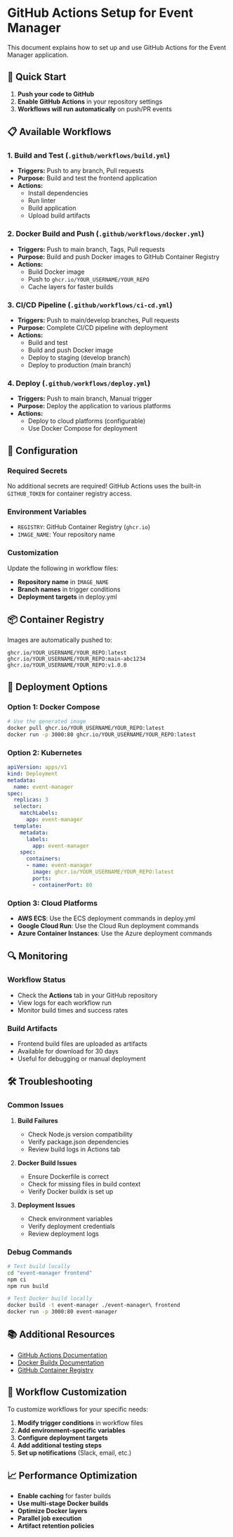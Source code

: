 # GitHub Actions Setup for Event Manager

This document explains how to set up and use GitHub Actions for the Event Manager application.

## 🚀 Quick Start

1. **Push your code to GitHub**
2. **Enable GitHub Actions** in your repository settings
3. **Workflows will run automatically** on push/PR events

## 📋 Available Workflows

### 1. **Build and Test** (`.github/workflows/build.yml`)
- **Triggers:** Push to any branch, Pull requests
- **Purpose:** Build and test the frontend application
- **Actions:**
  - Install dependencies
  - Run linter
  - Build application
  - Upload build artifacts

### 2. **Docker Build and Push** (`.github/workflows/docker.yml`)
- **Triggers:** Push to main branch, Tags, Pull requests
- **Purpose:** Build and push Docker images to GitHub Container Registry
- **Actions:**
  - Build Docker image
  - Push to `ghcr.io/YOUR_USERNAME/YOUR_REPO`
  - Cache layers for faster builds

### 3. **CI/CD Pipeline** (`.github/workflows/ci-cd.yml`)
- **Triggers:** Push to main/develop branches, Pull requests
- **Purpose:** Complete CI/CD pipeline with deployment
- **Actions:**
  - Build and test
  - Build and push Docker image
  - Deploy to staging (develop branch)
  - Deploy to production (main branch)

### 4. **Deploy** (`.github/workflows/deploy.yml`)
- **Triggers:** Push to main branch, Manual trigger
- **Purpose:** Deploy the application to various platforms
- **Actions:**
  - Deploy to cloud platforms (configurable)
  - Use Docker Compose for deployment

## 🔧 Configuration

### Required Secrets
No additional secrets are required! GitHub Actions uses the built-in `GITHUB_TOKEN` for container registry access.

### Environment Variables
- `REGISTRY`: GitHub Container Registry (`ghcr.io`)
- `IMAGE_NAME`: Your repository name

### Customization
Update the following in workflow files:
- **Repository name** in `IMAGE_NAME`
- **Branch names** in trigger conditions
- **Deployment targets** in deploy.yml

## 📦 Container Registry

Images are automatically pushed to:
```
ghcr.io/YOUR_USERNAME/YOUR_REPO:latest
ghcr.io/YOUR_USERNAME/YOUR_REPO:main-abc1234
ghcr.io/YOUR_USERNAME/YOUR_REPO:v1.0.0
```

## 🚀 Deployment Options

### Option 1: Docker Compose
```bash
# Use the generated image
docker pull ghcr.io/YOUR_USERNAME/YOUR_REPO:latest
docker run -p 3000:80 ghcr.io/YOUR_USERNAME/YOUR_REPO:latest
```

### Option 2: Kubernetes
```yaml
apiVersion: apps/v1
kind: Deployment
metadata:
  name: event-manager
spec:
  replicas: 3
  selector:
    matchLabels:
      app: event-manager
  template:
    metadata:
      labels:
        app: event-manager
    spec:
      containers:
      - name: event-manager
        image: ghcr.io/YOUR_USERNAME/YOUR_REPO:latest
        ports:
        - containerPort: 80
```

### Option 3: Cloud Platforms
- **AWS ECS**: Use the ECS deployment commands in deploy.yml
- **Google Cloud Run**: Use the Cloud Run deployment commands
- **Azure Container Instances**: Use the Azure deployment commands

## 🔍 Monitoring

### Workflow Status
- Check the **Actions** tab in your GitHub repository
- View logs for each workflow run
- Monitor build times and success rates

### Build Artifacts
- Frontend build files are uploaded as artifacts
- Available for download for 30 days
- Useful for debugging or manual deployment

## 🛠️ Troubleshooting

### Common Issues

1. **Build Failures**
   - Check Node.js version compatibility
   - Verify package.json dependencies
   - Review build logs in Actions tab

2. **Docker Build Issues**
   - Ensure Dockerfile is correct
   - Check for missing files in build context
   - Verify Docker buildx is set up

3. **Deployment Issues**
   - Check environment variables
   - Verify deployment credentials
   - Review deployment logs

### Debug Commands
```bash
# Test build locally
cd "event-manager frontend"
npm ci
npm run build

# Test Docker build locally
docker build -t event-manager ./event-manager\ frontend
docker run -p 3000:80 event-manager
```

## 📚 Additional Resources

- [GitHub Actions Documentation](https://docs.github.com/en/actions)
- [Docker Buildx Documentation](https://docs.docker.com/buildx/)
- [GitHub Container Registry](https://docs.github.com/en/packages/working-with-a-github-packages-registry/working-with-the-container-registry)

## 🔄 Workflow Customization

To customize workflows for your specific needs:

1. **Modify trigger conditions** in workflow files
2. **Add environment-specific variables**
3. **Configure deployment targets**
4. **Add additional testing steps**
5. **Set up notifications** (Slack, email, etc.)

## 📈 Performance Optimization

- **Enable caching** for faster builds
- **Use multi-stage Docker builds**
- **Optimize Docker layers**
- **Parallel job execution**
- **Artifact retention policies**
